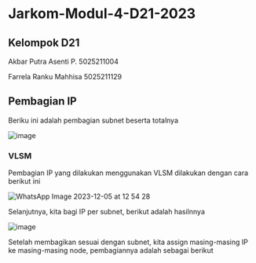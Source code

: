 # Jarkom-Modul-4-D21-2023

## Kelompok D21
Akbar Putra Asenti P. 5025211004

Farrela Ranku Mahhisa 5025211129

## Pembagian IP
Beriku ini adalah pembagian subnet beserta totalnya

![image](https://github.com/barpeot/Jarkom-Modul-4-D21-2023/assets/114351382/54b6872a-8346-4f6f-b956-845649ec33f0)

### VLSM
Pembagian IP yang dilakukan menggunakan  VLSM dilakukan dengan cara berikut ini

![WhatsApp Image 2023-12-05 at 12 54 28](https://github.com/barpeot/Jarkom-Modul-4-D21-2023/assets/114351382/34210e4d-5482-42c2-8e5e-cb2a0510e4dd)


Selanjutnya, kita bagi IP per subnet, berikut adalah hasilnnya

![image](https://github.com/barpeot/Jarkom-Modul-4-D21-2023/assets/114351382/56bbe30d-2314-46ef-8719-15c0307bfc90)

Setelah membagikan sesuai dengan subnet, kita assign masing-masing IP ke masing-masing node, pembagiannya adalah sebagai berikut
